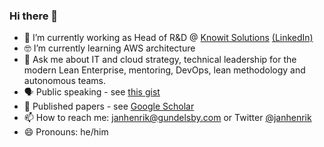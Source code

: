 ### Hi there 👋

- 🔭  I’m currently working as Head of R&D @ [Knowit Solutions](https://github.com/knowit) [(LinkedIn)](https://no.linkedin.com/in/janhenrikgundelsby)
- 🤓 I’m currently learning AWS architecture
- 💬 Ask me about IT and cloud strategy, technical leadership for the modern Lean Enterprise, mentoring, DevOps, lean methodology and autonomous teams. 
- 🗣 Public speaking - see [this gist](https://gist.github.com/janhenrik/9cc8c6e503cbab3f3a5115aeed9ac8d9)
- 🔬 Published papers - see [Google Scholar](https://scholar.google.com/citations?user=4bw3LsEAAAAJ)
- 📫 How to reach me: janhenrik@gundelsby.com or Twitter [@janhenrik](twitter.com/janhenrik)
- 😄 Pronouns: he/him
